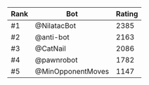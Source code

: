 Rank|Bot|Rating
---|---|---
#1|@NilatacBot|2385
#2|@anti-bot|2163
#3|@CatNail|2086
#4|@pawnrobot|1782
#5|@MinOpponentMoves|1147
